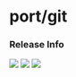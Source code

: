 # port/git

### Release Info
[![](https://images.microbadger.com/badges/version/port/git.svg)](http://microbadger.com/images/port/git "Image info @ microbadger.com")
[![](https://images.microbadger.com/badges/image/port/git.svg)](http://microbadger.com/images/port/git "Image info @ microbadger.com")
[![](https://images.microbadger.com/badges/commit/port/git.svg)](http://microbadger.com/images/port/git "Image info @ microbadger.com")
